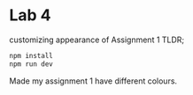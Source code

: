 # Lab 4
customizing appearance of Assignment 1
TLDR;

```bash
npm install
npm run dev
```
Made my assignment 1 have different colours.
